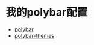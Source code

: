 # 我的polybar配置

- [polybar](https://github.com/polybar/polybar) 
- [polybar-themes](https://github.com/adi1090x/polybar-themes)
